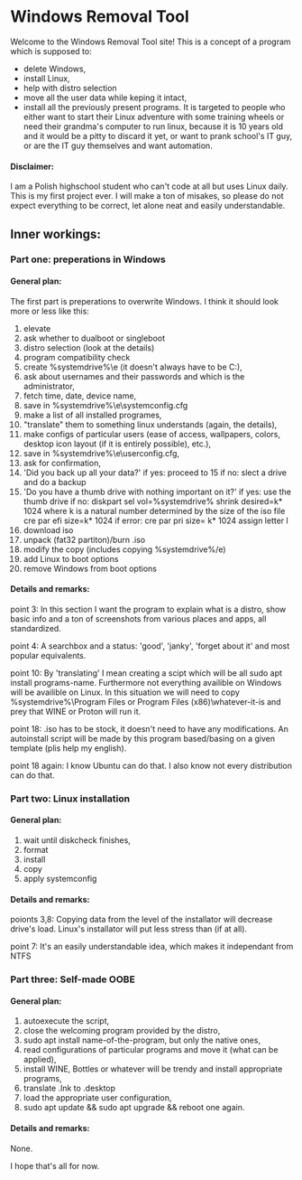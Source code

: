 # Windows Removal Tool
Welcome to the Windows Removal Tool site! This is a concept of a program which is supposed to:
- delete Windows,
- install Linux,
- help with distro selection
- move all the user data while keping it intact,
- install all the previously present programs.
It is targeted to people who either want to start their Linux adventure with some training wheels or need their grandma's computer to run linux, because it is 10 years old and it would be a pitty to discard it yet, or want to prank school's IT guy, or are the IT guy themselves and want automation.  

#### Disclaimer:
I am a Polish highschool student who can't code at all but uses Linux daily. This is my first project ever. I will make a ton of misakes, so please do not expect everything to be correct, let alone neat and easily understandable. 

## Inner workings:

### Part one: preperations in Windows

#### General plan:

The first part is preperations to overwrite Windows. I think it should look more or less like this:
1. elevate
2. ask whether to dualboot or singleboot
3. distro selection (look at the details)
4. program compatibility check
5. create %systemdrive%\e (it doesn't always have to be C:\),
6. ask about usernames and their passwords and which is the administrator,
7. fetch time, date, device name,
8. save in %systemdrive%\e\systemconfig.cfg 
9. make a list of all installed programes,
10. "translate" them to something linux understands (again, the details),
11. make configs of particular users (ease of access, wallpapers, colors, desktop icon layout (if it is entirely possible), etc.),
12. save in %systemdrive%\e\userconfig.cfg,
13. ask for confirmation,
14. 'Did you back up all your data?'
  if yes: proceed to 15
  if no: slect a drive and do a backup
15. 'Do you have a thumb drive with nothing important on it?'
  if yes: use the thumb drive
  if no: 
    diskpart
    sel vol=%systemdrive%
    shrink desired=k* 1024 where k is a natural number determined by the size of the iso file
    cre par efi size=k* 1024
      if error:
      cre par pri size= k* 1024
    assign letter l
16. download iso
17. unpack (fat32 partiton)/burn .iso
18. modify the copy (includes copying %systemdrive%/e)
19. add Linux to boot options
20. remove Windows from boot options

#### Details and remarks:

point 3: In this section I want the program to explain what is a distro, show basic info and a ton of screenshots from various places and apps, all standardized.

point 4: A searchbox and a status: 'good', 'janky', 'forget about it' and most popular equivalents.

point 10: By 'translating' I mean creating a scipt which will be all sudo apt install programs-name. Furthermore not everything availible on Windows will be availible on Linux. In this situation we will need to copy %systemdrive%\Program Files or Program Files (x86)\whatever-it-is and prey that WINE or Proton will run it. 

point 18: .iso has to be stock, it doesn't need to have any modifications. An autoinstall script will be made by this program based/basing on a given template (plis help my english).

point 18 again: I know Ubuntu can do that. I also know not every distribution can do that.

### Part two: Linux installation

#### General plan:

1. wait until diskcheck finishes,
2. format 
3. install
4. copy
5. apply systemconfig 

#### Details and remarks:

poionts 3,8: Copying data from the level of the installator will decrease drive's load. Linux's installator will put less stress than (if at all).

point 7: It's an easily understandable idea, which makes it independant from NTFS

### Part three: Self-made OOBE

#### General plan:

1. autoexecute the script,
2. close the welcoming program provided by the distro,
3. sudo apt install name-of-the-program, but only the native ones,
4. read configurations of particular programs and move it (what can be applied),
5. install WINE, Bottles or whatever will be trendy and install appropriate programs,
6. translate .lnk to .desktop
7. load the appropriate user configuration,
8. sudo apt update && sudo apt upgrade && reboot one again.

#### Details and remarks:

None.

I hope that's all for now.
